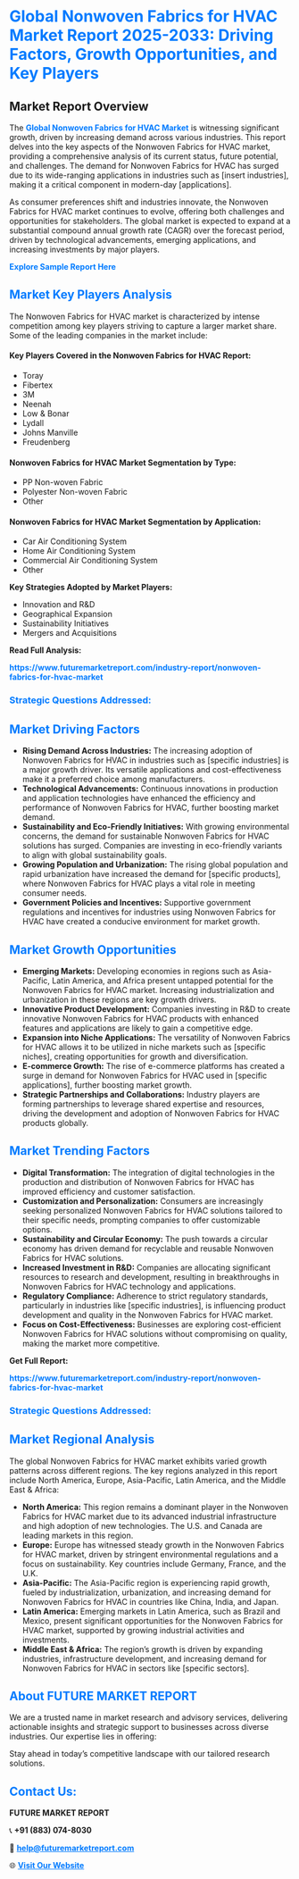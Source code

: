 <h1 style="color: #007BFF;">Global Nonwoven Fabrics for HVAC Market Report 2025-2033: Driving Factors, Growth Opportunities, and Key Players</h1>

<section id="overview">
<h2>Market Report Overview</h2>
<p>The <a href="https://www.futuremarketreport.com/industry-report/nonwoven-fabrics-for-hvac-market" style="color: #007BFF; text-decoration: none;"><strong>Global Nonwoven Fabrics for HVAC Market</strong></a> is witnessing significant growth, driven by increasing demand across various industries. This report delves into the key aspects of the Nonwoven Fabrics for HVAC market, providing a comprehensive analysis of its current status, future potential, and challenges. The demand for Nonwoven Fabrics for HVAC has surged due to its wide-ranging applications in industries such as [insert industries], making it a critical component in modern-day [applications].</p>
<p>As consumer preferences shift and industries innovate, the Nonwoven Fabrics for HVAC market continues to evolve, offering both challenges and opportunities for stakeholders. The global market is expected to expand at a substantial compound annual growth rate (CAGR) over the forecast period, driven by technological advancements, emerging applications, and increasing investments by major players.</p>
</section>

<section id="overview">
<p><a href="https://www.futuremarketreport.com/request-sample/reportId=47117" style="color: #007BFF; text-decoration: none;"><strong>Explore Sample Report Here</strong></a></p>
</section>

<section id="key-players">
<h2 style="color: #007BFF;">Market Key Players Analysis</h2>
<p>The Nonwoven Fabrics for HVAC market is characterized by intense competition among key players striving to capture a larger market share. Some of the leading companies in the market include:</p>
<h4>Key Players Covered in the Nonwoven Fabrics for HVAC Report:</h4>
<ul><li>Toray</li><li>Fibertex</li><li>3M</li><li>Neenah</li><li>Low &amp; Bonar</li><li>Lydall</li><li>Johns Manville</li><li>Freudenberg</li></ul>
<h4>Nonwoven Fabrics for HVAC Market Segmentation by Type:</h4>
<ul><li>PP Non-woven Fabric</li><li>Polyester Non-woven Fabric</li><li>Other</li></ul>

<h4>Nonwoven Fabrics for HVAC Market Segmentation by Application:</h4>
<ul><li>Car Air Conditioning System</li><li>Home Air Conditioning System</li><li>Commercial Air Conditioning System</li><li>Other</li></ul>
<p><strong>Key Strategies Adopted by Market Players:</strong></p>
<ul>
<li>Innovation and R&D</li>
<li>Geographical Expansion</li>
<li>Sustainability Initiatives</li>
<li>Mergers and Acquisitions</li>
</ul>
</section>

<section>
<p><strong>Read Full Analysis: </strong></p><a href="https://www.futuremarketreport.com/industry-report/nonwoven-fabrics-for-hvac-market" style="color: #007BFF; text-decoration: none;"><strong>https://www.futuremarketreport.com/industry-report/nonwoven-fabrics-for-hvac-market</strong></a>
<h3 style="color: #007BFF;">Strategic Questions Addressed:</h3>
</section>

<section id="driving-factors">
<h2 style="color: #007BFF;">Market Driving Factors</h2>
<ul>
<li><strong>Rising Demand Across Industries:</strong> The increasing adoption of Nonwoven Fabrics for HVAC in industries such as [specific industries] is a major growth driver. Its versatile applications and cost-effectiveness make it a preferred choice among manufacturers.</li>
<li><strong>Technological Advancements:</strong> Continuous innovations in production and application technologies have enhanced the efficiency and performance of Nonwoven Fabrics for HVAC, further boosting market demand.</li>
<li><strong>Sustainability and Eco-Friendly Initiatives:</strong> With growing environmental concerns, the demand for sustainable Nonwoven Fabrics for HVAC solutions has surged. Companies are investing in eco-friendly variants to align with global sustainability goals.</li>
<li><strong>Growing Population and Urbanization:</strong> The rising global population and rapid urbanization have increased the demand for [specific products], where Nonwoven Fabrics for HVAC plays a vital role in meeting consumer needs.</li>
<li><strong>Government Policies and Incentives:</strong> Supportive government regulations and incentives for industries using Nonwoven Fabrics for HVAC have created a conducive environment for market growth.</li>
</ul>
</section>

<section id="growth-opportunities">
<h2 style="color: #007BFF;">Market Growth Opportunities</h2>
<ul>
<li><strong>Emerging Markets:</strong> Developing economies in regions such as Asia-Pacific, Latin America, and Africa present untapped potential for the Nonwoven Fabrics for HVAC market. Increasing industrialization and urbanization in these regions are key growth drivers.</li>
<li><strong>Innovative Product Development:</strong> Companies investing in R&D to create innovative Nonwoven Fabrics for HVAC products with enhanced features and applications are likely to gain a competitive edge.</li>
<li><strong>Expansion into Niche Applications:</strong> The versatility of Nonwoven Fabrics for HVAC allows it to be utilized in niche markets such as [specific niches], creating opportunities for growth and diversification.</li>
<li><strong>E-commerce Growth:</strong> The rise of e-commerce platforms has created a surge in demand for Nonwoven Fabrics for HVAC used in [specific applications], further boosting market growth.</li>
<li><strong>Strategic Partnerships and Collaborations:</strong> Industry players are forming partnerships to leverage shared expertise and resources, driving the development and adoption of Nonwoven Fabrics for HVAC products globally.</li>
</ul>
</section>

<section id="trending-factors">
<h2 style="color: #007BFF;">Market Trending Factors</h2>
<ul>
<li><strong>Digital Transformation:</strong> The integration of digital technologies in the production and distribution of Nonwoven Fabrics for HVAC has improved efficiency and customer satisfaction.</li>
<li><strong>Customization and Personalization:</strong> Consumers are increasingly seeking personalized Nonwoven Fabrics for HVAC solutions tailored to their specific needs, prompting companies to offer customizable options.</li>
<li><strong>Sustainability and Circular Economy:</strong> The push towards a circular economy has driven demand for recyclable and reusable Nonwoven Fabrics for HVAC solutions.</li>
<li><strong>Increased Investment in R&D:</strong> Companies are allocating significant resources to research and development, resulting in breakthroughs in Nonwoven Fabrics for HVAC technology and applications.</li>
<li><strong>Regulatory Compliance:</strong> Adherence to strict regulatory standards, particularly in industries like [specific industries], is influencing product development and quality in the Nonwoven Fabrics for HVAC market.</li>
<li><strong>Focus on Cost-Effectiveness:</strong> Businesses are exploring cost-efficient Nonwoven Fabrics for HVAC solutions without compromising on quality, making the market more competitive.</li>
</ul>
</section>

<section>
<p><strong>Get Full Report: </strong></p><a href="https://www.futuremarketreport.com/industry-report/nonwoven-fabrics-for-hvac-market" style="color: #007BFF; text-decoration: none;"><strong>https://www.futuremarketreport.com/industry-report/nonwoven-fabrics-for-hvac-market</strong></a>
<h3 style="color: #007BFF;">Strategic Questions Addressed:</h3>
</section>


<section id="regional-analysis">
<h2 style="color: #007BFF;">Market Regional Analysis</h2>
<p>The global Nonwoven Fabrics for HVAC market exhibits varied growth patterns across different regions. The key regions analyzed in this report include North America, Europe, Asia-Pacific, Latin America, and the Middle East & Africa:</p>
<ul>
<li><strong>North America:</strong> This region remains a dominant player in the Nonwoven Fabrics for HVAC market due to its advanced industrial infrastructure and high adoption of new technologies. The U.S. and Canada are leading markets in this region.</li>
<li><strong>Europe:</strong> Europe has witnessed steady growth in the Nonwoven Fabrics for HVAC market, driven by stringent environmental regulations and a focus on sustainability. Key countries include Germany, France, and the U.K.</li>
<li><strong>Asia-Pacific:</strong> The Asia-Pacific region is experiencing rapid growth, fueled by industrialization, urbanization, and increasing demand for Nonwoven Fabrics for HVAC in countries like China, India, and Japan.</li>
<li><strong>Latin America:</strong> Emerging markets in Latin America, such as Brazil and Mexico, present significant opportunities for the Nonwoven Fabrics for HVAC market, supported by growing industrial activities and investments.</li>
<li><strong>Middle East & Africa:</strong> The region’s growth is driven by expanding industries, infrastructure development, and increasing demand for Nonwoven Fabrics for HVAC in sectors like [specific sectors].</li>
</ul>
</section>

<footer>
<h2 style="color: #007BFF;">About FUTURE MARKET REPORT</h2>
<p>We are a trusted name in market research and advisory services, delivering actionable insights and strategic support to businesses across diverse industries. Our expertise lies in offering:</p>

<p>Stay ahead in today’s competitive landscape with our tailored research solutions.</p>

<h2 style="color: #007BFF;">Contact Us:</h2>
<p><strong>FUTURE MARKET REPORT</strong></p>
<p>📞 <strong>+91 (883) 074-8030</strong></p>
<p>📧 <strong><a href="mailto:help@futuremarketreport.com" style="color: #007BFF;">help@futuremarketreport.com</a></strong></p>
<p>🌐 <strong><a href="https://www.futuremarketreport.com/" style="color: #007BFF;">Visit Our Website</a></strong></p>
</footer>